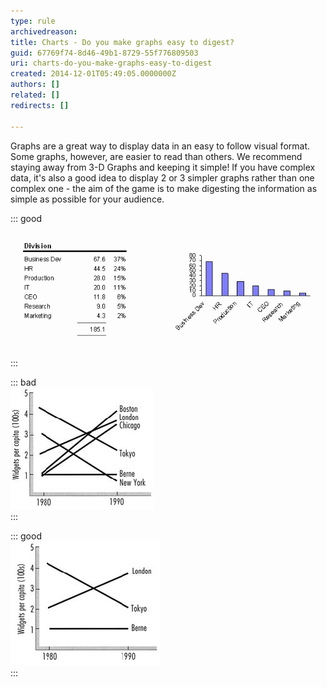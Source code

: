 ```yaml
---
type: rule
archivedreason: 
title: Charts - Do you make graphs easy to digest?
guid: 67769f74-8d46-49b1-8729-55f776809503
uri: charts-do-you-make-graphs-easy-to-digest
created: 2014-12-01T05:49:05.0000000Z
authors: []
related: []
redirects: []

---
```


Graphs are a great way to display data in an easy to follow visual format. Some                      graphs, however, are easier to read than others. We recommend staying away from                      3-D Graphs and keeping it simple! If you have complex data, it's also a good                      idea to display 2 or 3 simpler graphs rather than one complex one - the aim of                      the game is to make digesting the information as simple as possible for your                      audience.

<!--endintro-->

::: good  
![Figure: Good Example - Are your graphs simple to understand?](../../assets/Graph.jpg)  
:::  

::: bad  
![Figure: Bad Example - When there's more than four preceptual units, a graph becomes hard to digest](../../assets/badGraph.jpg)  
:::  

::: good  
![Figure: Good Example - You can split your graphs to make them easer to understand](../../assets/GoodGraph.jpg)  
:::

